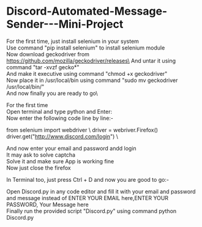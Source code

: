 # Discord-Automated-Message-Sender---Mini-Project
For the first time, just install selenium in your system\
Use command "pip install selenium" to install selenium module\
Now download geckodriver from https://github.com/mozilla/geckodriver/releases\ 
And untar it using command "tar -xvzf gecko*"\
And make it executive using command "chmod +x geckodriver"\
Now place it in /usr/local/bin using command "sudo mv geckodriver /usr/local/bin/"\
And now finally you are ready to go\



For the first time\
Open terminal and type python and Enter: \
Now enter the following code line by line:- 

from selenium import webdriver \ 
driver = webriver.Firefox() \
driver.get("http://www.discord.com/login") \



And now enter your email and password andd login \
It may ask to solve captcha \
Solve it and make sure App is working fine \
Now just close the firefox

In Terminal too, just press Ctrl + D and now you are good to go:- 

Open Discord.py in any code editor and fill it with your email and password and message instead of ENTER YOUR EMAIL here,ENTER YOUR PASSWORD, Your Message  here\
Finally run the provided script "Discord.py" using command python Discord.py
